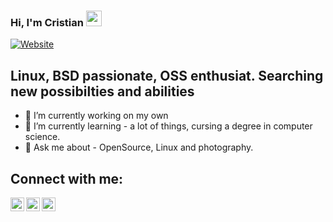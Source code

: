 ### Hi, I'm Cristian <img src="https://media.giphy.com/media/hvRJCLFzcasrR4ia7z/giphy.gif" width="25px">
[![Website](https://img.shields.io/badge/Read-my%20blog-green?style=flat-square)](https://google.com)

## Linux, BSD passionate, OSS enthusiat. Searching new possibilties and abilities
- 🔭 I’m currently working on my own
- 🌱 I’m currently learning - a lot of things, cursing a degree in computer science. 
- 💬 Ask me about - OpenSource, Linux and photography.


<!-- ❔❔❔❔ means username in below README.md -->
<!-- Also feel free to update second URL to any URL -->
<!-- [![Indrajeet's github stats](https://github-readme-stats.vercel.app/api?username=❔❔❔❔&count_private=true&include_all_commits=true&theme=radical)](https://google.com) --> 

## Connect with me:
[<img align="left" width="22px" src="https://icons.getbootstrap.com/assets/icons/globe2.svg"/>][website]
[<img align="left" width="22px" src="https://cdn.jsdelivr.net/npm/simple-icons@v3/icons/twitter.svg" />][twitter]
[<img align="left" width="22px" src="https://cdn.jsdelivr.net/npm/simple-icons@v3/icons/linkedin.svg" />][linkedin]
<br />

<!-- Optional if you have blogs -->
<!-- ## Latest blog posts: --> 
<!-- BLOG-POST-LIST:START -->
<!-- BLOG-POST-LIST:END -->

<!-- This section you create this variables that are used above -->
[website]: https://menghi.biz/
[twitter]: https://twitter.com/cmenghi
[linkedin]: https://www.linkedin.com/in/cmenghi/
